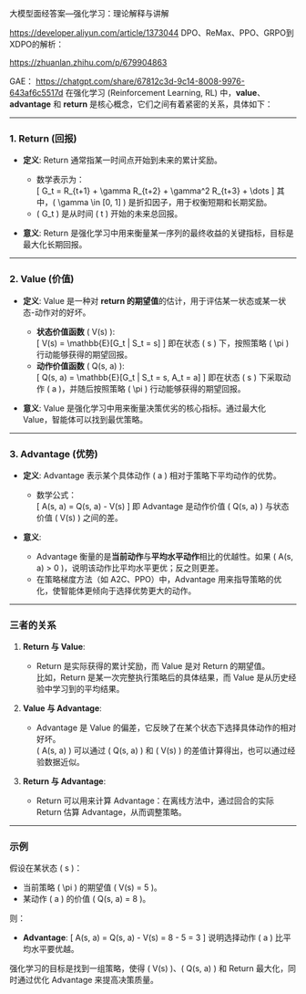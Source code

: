 大模型面经答案—强化学习：理论解释与讲解

https://developer.aliyun.com/article/1373044
DPO、ReMax、PPO、GRPO到XDPO的解析：

https://zhuanlan.zhihu.com/p/679904863

GAE：
https://chatgpt.com/share/67812c3d-9c14-8008-9976-643af6c5517d
在强化学习 (Reinforcement Learning, RL) 中，**value**、**advantage** 和 **return** 是核心概念，它们之间有着紧密的关系，具体如下：

---

### **1. Return (回报)**
- **定义**: Return 通常指某一时间点开始到未来的累计奖励。  
  - 数学表示为：  
    \[
    G_t = R_{t+1} + \gamma R_{t+2} + \gamma^2 R_{t+3} + \dots
    \]
    其中，\( \gamma \in [0, 1] \) 是折扣因子，用于权衡短期和长期奖励。
  - \( G_t \) 是从时间 \( t \) 开始的未来总回报。

- **意义**: Return 是强化学习中用来衡量某一序列的最终收益的关键指标，目标是最大化长期回报。

---

### **2. Value (价值)**
- **定义**: Value 是一种对 **return 的期望值**的估计，用于评估某一状态或某一状态-动作对的好坏。
  - **状态价值函数** \( V(s) \):  
    \[
    V(s) = \mathbb{E}[G_t | S_t = s]
    \]
    即在状态 \( s \) 下，按照策略 \( \pi \) 行动能够获得的期望回报。
  - **动作价值函数** \( Q(s, a) \):  
    \[
    Q(s, a) = \mathbb{E}[G_t | S_t = s, A_t = a]
    \]
    即在状态 \( s \) 下采取动作 \( a \)，并随后按照策略 \( \pi \) 行动能够获得的期望回报。

- **意义**: Value 是强化学习中用来衡量决策优劣的核心指标。通过最大化 Value，智能体可以找到最优策略。

---

### **3. Advantage (优势)**
- **定义**: Advantage 表示某个具体动作 \( a \) 相对于策略下平均动作的优势。  
  - 数学公式：  
    \[
    A(s, a) = Q(s, a) - V(s)
    \]
    即 Advantage 是动作价值 \( Q(s, a) \) 与状态价值 \( V(s) \) 之间的差。

- **意义**:
  - Advantage 衡量的是**当前动作**与**平均水平动作**相比的优越性。如果 \( A(s, a) > 0 \)，说明该动作比平均水平更优；反之则更差。
  - 在策略梯度方法（如 A2C、PPO）中，Advantage 用来指导策略的优化，使智能体更倾向于选择优势更大的动作。

---

### **三者的关系**
1. **Return 与 Value**:
   - Return 是实际获得的累计奖励，而 Value 是对 Return 的期望值。  
     比如，Return 是某一次完整执行策略后的具体结果，而 Value 是从历史经验中学习到的平均结果。

2. **Value 与 Advantage**:
   - Advantage 是 Value 的偏差，它反映了在某个状态下选择具体动作的相对好坏。  
     \( A(s, a) \) 可以通过 \( Q(s, a) \) 和 \( V(s) \) 的差值计算得出，也可以通过经验数据近似。

3. **Return 与 Advantage**:
   - Return 可以用来计算 Advantage：在离线方法中，通过回合的实际 Return 估算 Advantage，从而调整策略。

---

### **示例**
假设在某状态 \( s \)：
- 当前策略 \( \pi \) 的期望值 \( V(s) = 5 \)。
- 某动作 \( a \) 的价值 \( Q(s, a) = 8 \)。

则：
- **Advantage**:
  \[
  A(s, a) = Q(s, a) - V(s) = 8 - 5 = 3
  \]
  说明选择动作 \( a \) 比平均水平要优越。

强化学习的目标是找到一组策略，使得 \( V(s) \)、\( Q(s, a) \) 和 Return 最大化，同时通过优化 Advantage 来提高决策质量。
